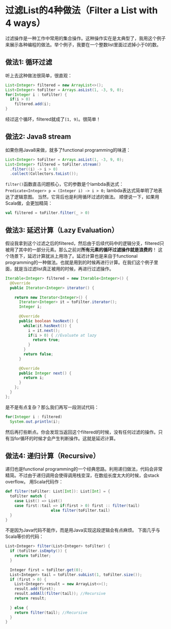 过滤List的4种做法（Filter a List with 4 ways）
=============
过滤操作是一种工作中常用的集合操作。这种操作实在是太典型了，我用这个例子来展示各种编程的做法。举个例子，我要在一个整数list里面过滤掉小于0的数。

## 做法1: 循环过滤
听上去这种做法很简单，很直观：
```java
List<Integer> filtered = new ArrayList<>();
List<Integer> toFilter = Arrays.asList(1, -3, 9, 0);
for(Integer i : toFilter) {
  if(i > 0)
    filtered.add(i);
}
```
经过这个循环，filtered就成了`[1, 9]`。很简单！

## 做法2: Java8 stream
如果你用Java8来做，就多了functional programming的味道：
```java
List<Integer> toFilter = Arrays.asList(1, -3, 9, 0);
List<Integer> filtered = toFilter.stream()
  .filter((i) -> i > 0)
  .collect(Collectors.toList());
```
`filter()`函数直击问题核心，它的参数是个lambda表达式：
`Predicate<Integer> p = (Integer i) -> i > 0;`
lambda表达式简单明了地表达了逻辑意图。 当然，它背后也是利用循环过滤的做法。
顺便说一下，如果用Scala做，会更加精简：
```scala
val filtered = toFilter.filter(_ > 0)
```

##  做法3: 延迟计算（Lazy Evaluation）
假设我拿到这个过滤之后的filtered，然后由于后续代码中的逻辑分支，filtered只被用了其中的一部分元素。那么之前对**所有元素的循环过滤操作就是浪费的**！
这个场景下，延迟计算就派上用场了。延迟计算也是来自于functional programming的一种做法。也就是用到的时候再进行计算。在我们这个例子里面，就是当过滤list真正被用的时候，再进行过滤操作。
```java
Iterable<Integer> filtered = new Iterable<Integer>() {
  @Override
  public Iterator<Integer> iterator() {
  
    return new Iterator<Integer>() {
      Iterator<Integer> it = toFilter.iterator();
      Integer i;
      
      @Override
      public boolean hasNext() {
        while(it.hasNext()) {
          i = it.next();
          if(i > 0) { //Evaluate at lazy
            return true;
          }
        }
        return false;
      }
      
      @Override
      public Integer next() {
        return i;
      }
    };
  }
};
```
是不是有点复杂？那么我们再写一段测试代码：
```java
for(Integer i : filtered)
  System.out.println(i);
```
然后再打些断点。你会发现当返回这个filtered的时候，没有任何过滤的操作。只有当for循环的时候才会产生判断操作。这就是延迟计算。
  
##  做法4: 递归计算（Recursive）
递归也是functional programming的一个经典思路。利用递归做法，代码会非常精简。不过由于递归调用会使得调用栈变深，在数组长度太大的时候，会stack overflow。
用Scala代码作：
```scala
def filter(toFilter: List[Int]): List[Int] = {
  toFilter match {
    case List() => List()
    case first::tail => if(first > 0) first :: filter(tail)
                    else filter(toFilter.tail)
  }
}
```
不是因为Java代码不能作，而是用Java实现这段逻辑会有点麻烦。
下面几乎与Scala等价的代码：
```scala
List<Integer> filter(List<Integer> toFilter) {
  if (toFilter.isEmpty()) {
    return toFilter;
  }
  
  Integer first = toFilter.get(0);
  List<Integer> tail = toFilter.subList(1, toFilter.size());
  if (first > 0) {
    List<Integer> result = new ArrayList<>();
    result.add(first);
    result.addAll(filter(tail)); //Recursive
    return result;
    
  } else {
    return filter(tail); //Recursive
  }
}
```
